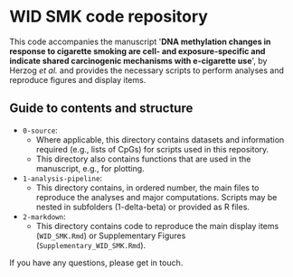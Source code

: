 # WID SMK code repository

This code accompanies the manuscript '**DNA methylation changes in response to cigarette smoking are cell- and exposure-specific and indicate shared carcinogenic mechanisms with e-cigarette use**', by Herzog *et al.* and provides the necessary scripts to perform analyses and reproduce figures and display items.


## Guide to contents and structure

* `0-source`:
	+ Where applicable, this directory contains datasets and information required (e.g., lists of CpGs) for scripts used in this repository.
	+ This directory also contains functions that are used in the manuscript, e.g., for plotting.
* `1-analysis-pipeline`:
	+ This directory contains, in ordered number, the main files to reproduce the analyses and major computations. Scripts may be nested in subfolders (1-delta-beta) or provided as R files. 
* `2-markdown`: 
	+ This directory contains code to reproduce the main display items (`WID_SMK.Rmd`) or Supplementary Figures (`Supplementary_WID_SMK.Rmd`).

If you have any questions, please get in touch.